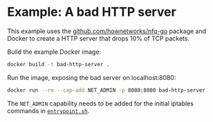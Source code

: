 # Example: A bad HTTP server

This example uses the [github.com/hownetworks/nfq-go](https://github.com/hownetworks/nfq-go) package and Docker to create a HTTP server that drops 10% of TCP packets.

Build the example Docker image:

```sh
docker build -t bad-http-server .
```

Run the image, exposing the bad server on localhost:8080:

```sh
docker run --rm --cap-add NET_ADMIN -p 8080:8080 bad-http-server
```

The `NET_ADMIN` capability needs to be added for the initial iptables commands in [`entrypoint.sh`](./entrypoint.sh).
